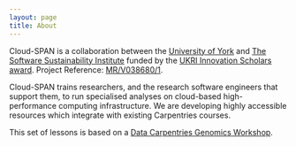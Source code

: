 ```yaml
---
layout: page
title: About
---
```

Cloud-SPAN is a collaboration between the [University of York](https://www.york.ac.uk/) and [The Software Sustainability Institute](https://www.software.ac.uk/) funded by the [UKRI Innovation Scholars award](https://www.ukri.org/news/initiatives-boost-health-and-bioscience-skills-and-industry/). Project Reference: [MR/V038680/1](https://gtr.ukri.org/projects?ref=MR%2FV038680%2F1).

Cloud-SPAN trains researchers, and the research software engineers that support them, to run specialised analyses on cloud-based high-performance computing infrastructure. We are developing highly accessible resources which integrate with existing Carpentries courses.

This set of lessons is based on a [Data Carpentries Genomics Workshop](https://datacarpentry.org/genomics-workshop/).
